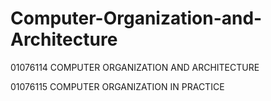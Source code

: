 # Computer-Organization-and-Architecture

01076114 COMPUTER ORGANIZATION AND ARCHITECTURE

01076115 COMPUTER ORGANIZATION IN PRACTICE
